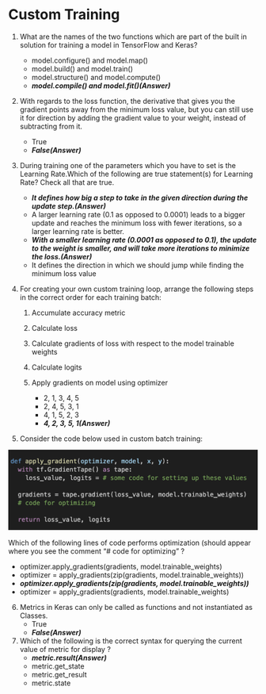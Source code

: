 # Custom Training

1. What are the names of the two functions which are part of the built in solution for training a model in TensorFlow and Keras?
   - model.configure() and model.map()
   - model.build() and model.train()
   - model.structure() and model.compute()
   - **_model.compile() and model.fit()(Answer)_**
2. With regards to the loss function, the derivative that gives you the gradient points away from the minimum loss value, but you can still use it for direction by adding the
   gradient value to your weight, instead of subtracting from it.

   - True
   - **_False(Answer)_**

3. During training one of the parameters which you have to set is the Learning Rate.Which of the following are true statement(s) for Learning Rate? Check all that are true.

   - **_It defines how big a step to take in the given direction during the update step.(Answer)_**
   - A larger learning rate (0.1 as opposed to 0.0001) leads to a bigger update and reaches the minimum loss with fewer iterations, so a larger learning rate is better.
   - **_With a smaller learning rate (0.0001 as opposed to 0.1), the update to the weight is smaller, and will take more iterations to minimize the loss.(Answer)_**
   - It defines the direction in which we should jump while finding the minimum loss value

4. For creating your own custom training loop, arrange the following steps in the correct order for each training batch:

   1. Accumulate accuracy metric
   1. Calculate loss
   1. Calculate gradients of loss with respect to the model trainable weights
   1. Calculate logits
   1. Apply gradients on model using optimizer

      - 2, 1, 3, 4, 5
      - 2, 4, 5, 3, 1
      - 4, 1, 5, 2, 3
      - **_4, 2, 3, 5, 1(Answer)_**

5. Consider the code below used in custom batch training:
<p align="center">
<img src="fa73cc3a-f2c7-4faf-aa77-b4ba48807232image1.png">
   </p>

Which of the following lines of code performs optimization (should appear where you see the comment “# code for optimizing” ?
* optimizer.apply_gradients(gradients, model.trainable_weights)
* optimizer = apply_gradients(zip(gradients, model.trainable_weights))
* ***optimizer.apply_gradients(zip(gradients, model.trainable_weights))***
* optimizer = apply_gradients(gradients, model.trainable_weights)

6. Metrics in Keras can only be called as functions and not instantiated as Classes.
   - True
   - **_False(Answer)_**
7. Which of the following is the correct syntax for querying the current value of metric for display ?
   - **_metric.result(Answer)_**
   - metric.get_state
   - metric.get_result
   - metric.state
